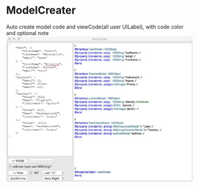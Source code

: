# ModelCreater
Auto create model code and viewCode(all user UILabel), with code color and optional note
 ![image](https://github.com/xiaoyishan/ModelCreater/blob/master/demo.png)
